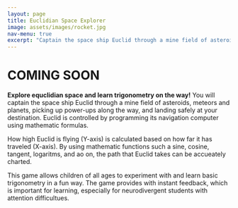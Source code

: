 ```yaml
---
layout: page
title: Euclidian Space Explorer
image: assets/images/rocket.jpg
nav-menu: true
excerpt: "Captain the space ship Euclid through a mine field of asteroids, meteors and planets, picking up power-ups along the way, and landing safely at your destination"
---
```


# COMING SOON

**Explore equclidian space and learn trigonometry on the way!** You will captain the space ship Euclid through a mine field of asteroids, meteors and planets, picking up power-ups along the way, and landing safely at your destination. Euclid is controlled by programming its navigation computer using mathematic formulas. 

How high Euclid is flying (Y-axis) is calculated based on how far it has traveled (X-axis). By using mathematic functions such a sine, cosine, tangent, logaritms, and ao on, the path that Euclid takes can be accueately charted.

This game allows children of all ages to experiment with and learn basic trigonometry in a fun way. The game provides with instant feedback, which is important for learning, especially for neurodivergent students with attention difficultues.
